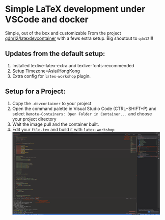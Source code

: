 # Simple LaTeX development under VSCode and docker
Simple, out of the box and customizable
From the project [qdm12/latexdevcontainer](https://github.com/qdm12/latexdevcontainer) with a fews extra setup.
Big shoutout to `qdm12`!!!

## Updates from the default setup:
1. Installed texlive-latex-extra and texlive-fonts-recommended
2. Setup Timezone=Asia/HongKong
3. Extra config for `latex-workshop` plugin.

## Setup for a Project:
1. Copy the `.devcontainer` to your project
2. Open the command palette in Visual Studio Code (CTRL+SHIFT+P) and select `Remote-Containers: Open Folder in Container...` and choose your project directory
3. Wait the image pull and the container built.
4. Edit your `file.tex` and build it with `latex-workshop`
![](./images/Env_usage.png)